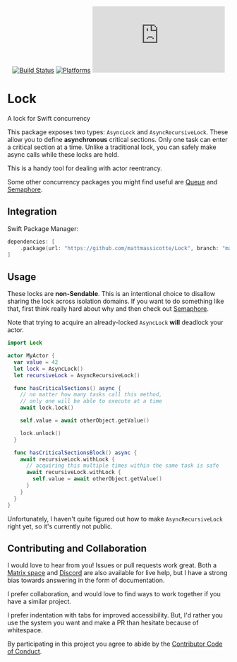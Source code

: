 <div align="center">

[![Build Status][build status badge]][build status]
[![Platforms][platforms badge]][platforms]
[![Matrix][matrix badge]][matrix]

</div>

# Lock
A lock for Swift concurrency

This package exposes two types: `AsyncLock` and `AsyncRecursiveLock`. These allow you to define **asynchronous** critical sections. Only one task can enter a critical section at a time. Unlike a traditional lock, you can safely make async calls while these locks are held.

This is a handy tool for dealing with actor reentrancy.

Some other concurrency packages you might find useful are [Queue][] and [Semaphore][].

## Integration

Swift Package Manager:

```swift
dependencies: [
    .package(url: "https://github.com/mattmassicotte/Lock", branch: "main")
]
```

## Usage

These locks are **non-Sendable**. This is an intentional choice to disallow sharing the lock across isolation domains. If you want to do something like that, first think really hard about why and then check out [Semaphore][].

Note that trying to acquire an already-locked `AsyncLock` **will** deadlock your actor.

```swift
import Lock

actor MyActor {
  var value = 42
  let lock = AsyncLock()
  let recursiveLock = AsyncRecursiveLock()

  func hasCriticalSections() async {
    // no matter how many tasks call this method,
    // only one will be able to execute at a time
    await lock.lock()

    self.value = await otherObject.getValue()

    lock.unlock()
  }

  func hasCriticalSectionsBlock() async {
    await recursiveLock.withLock {
      // acquiring this multiple times within the same task is safe
      await recursiveLock.withLock {
        self.value = await otherObject.getValue()
      }
    }
  }
}
```

Unfortunately, I haven't quite figured out how to make `AsyncRecursiveLock` right yet, so it's currently not public.

## Contributing and Collaboration

I would love to hear from you! Issues or pull requests work great. Both a [Matrix space][matrix] and [Discord][discord] are also available for live help, but I have a strong bias towards answering in the form of documentation.

I prefer collaboration, and would love to find ways to work together if you have a similar project.

I prefer indentation with tabs for improved accessibility. But, I'd rather you use the system you want and make a PR than hesitate because of whitespace.

By participating in this project you agree to abide by the [Contributor Code of Conduct](CODE_OF_CONDUCT.md).

[build status]: https://github.com/mattmassicotte/Lock/actions
[build status badge]: https://github.com/mattmassicotte/Lock/workflows/CI/badge.svg
[platforms]: https://swiftpackageindex.com/mattmassicotte/Lock
[platforms badge]: https://img.shields.io/endpoint?url=https%3A%2F%2Fswiftpackageindex.com%2Fapi%2Fpackages%2Fmattmassicotte%2FLock%2Fbadge%3Ftype%3Dplatforms
[matrix]: https://matrix.to/#/%23chimehq%3Amatrix.org
[matrix badge]: https://img.shields.io/matrix/chimehq%3Amatrix.org?label=Matrix
[discord]: https://discord.gg/esFpX6sErJ
[Semaphore]: https://github.com/groue/Semaphore
[Queue]: https://github.com/mattmassicotte/Queue
